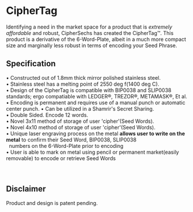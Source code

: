 # CipherTag
Identifying a need in the market space for a product that is _extremely affordable_ and robust, CipherSechs has created the CipherTag™.
This product is a derivative of the 6-Word-Plate, albeit in a much more compact size and marginally less robust in terms of encoding your Seed Phrase.

## Specification  
• Constructed out of 1.8mm thick mirror polished stainless steel.<br/>
• Stainless steel has a melting point of 2550 deg f(1400 deg C).<br/>
• Design of the CipherTag is compatible with BIP0038 and SLIP0038 standards; ergo compatiable with LEDGER®, TREZOR®, METAMASK®, Et al.<br/>
• Encoding is permanent and requires use of a manual punch or automatic center punch.
• Can be utilized in a Shamrir's Secret Sharing.<br/>
• Double Sided. Encode 12 words.<br/>
• Novel 3x11 method of storage of user 'cipher'(Seed Words).<br/>
• Novel 4x10 method of storage of user 'cipher'(Seed Words).<br/>
• Unique laser engraving process on the metal **allows user to write on the metal** to confirm their Seed Word, BIP0038, SLIP0038<br/>
&nbsp;&nbsp;numbers on the 6-Word-Plate prior to encoding<br/>
• User is able to mark on metal using pencil or permanent market(easily removable) to encode or retrieve Seed Words
<br/>
<br/>
<br/>
## Disclaimer
Product and design is patent pending.
